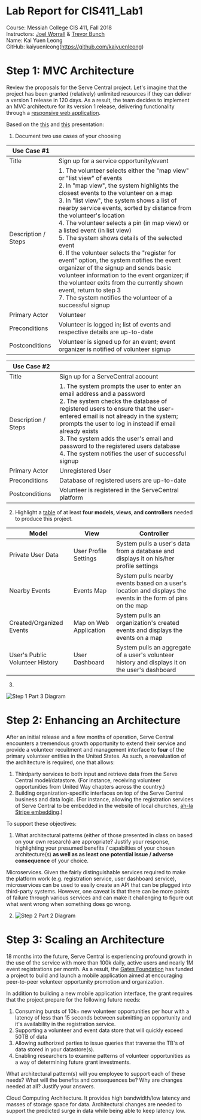 # Lab Report for CIS411_Lab1  
Course: Messiah College CIS 411, Fall 2018    
Instructors: [Joel Worrall](https://github.com/tangollama) & [Trevor Bunch](https://github.com/trevordbunch)    
Name: Kai Yuen Leong  
GitHub: kaiyuenleong(https://github.com/kaiyuenleong)

# Step 1: MVC Architecture
Review the proposals for the Serve Central project. Let's imagine that the project has been granted (relatively) unlimited resources if they can deliver a version 1 release in 120 days. As a result, the team decides to implement an MVC architecture for its version 1 release, delivering functionality through a [responsive web application](https://en.wikipedia.org/wiki/Responsive_web_design). 

Based on the [this](https://docs.google.com/presentation/d/1UnU0xU0wF1l8pAB8trtLpdM0yuskx66jTFJzd64nsjU/edit#slide=id.g439b9c6866_2_53) and [this](https://docs.google.com/presentation/d/1-VZfAFoBVr6ijNepKAtRA7JoAQsV2Jlbf2l1WPDMhI0/edit) presentation:

1) Document two use cases of your choosing

| Use Case #1 | |
|---|---|
| Title | Sign up for a service opportunity/event |
| Description / Steps | 1. The volunteer selects either the "map view" or "list view" of events <br/> 2. In "map view", the system highlights the closest events to the volunteer on a map <br/> 3. In "list view", the system shows a list of nearby service events, sorted by distance from the volunteer's location <br/> 4. The volunteer selects a pin (in map view) or a listed event (in list view) <br/> 5. The system shows details of the selected event <br/> 6. If the volunteer selects the "register for event" option, the system notifies the event organizer of the signup and sends basic volunteer information to the event organizer; if the volunteer exits from the currently shown event, return to step 3 <br/> 7. The system notifies the volunteer of a successful signup|
| Primary Actor | Volunteer |
| Preconditions | Volunteer is logged in; list of events and respective details are up-to-date |
| Postconditions | Volunteer is signed up for an event; event organizer is notified of volunteer signup |

| Use Case #2 | |
|---|---|
| Title | Sign up for a ServeCentral account |
| Description / Steps | 1. The system prompts the user to enter an email address and a password <br/> 2. The system checks the database of registered users to ensure that the user-entered email is not already in the system; prompts the user to log in instead if email already exists <br/> 3. The system adds the user's email and password to the registered users database <br/> 4. The system notifies the user of successful signup |
| Primary Actor | Unregistered User |
| Preconditions | Database of registered users are up-to-date |
| Postconditions | Volunteer is registered in the ServeCentral platform |

2) Highlight a [table](https://www.tablesgenerator.com/markdown_tables) of at least **four models, views, and controllers** needed to produce this project.

| Model | View | Controller |
|---|---|---|
| Private User Data | User Profile Settings | System pulls a user's data from a database and displays it on his/her profile settings |
| Nearby Events | Events Map | System pulls nearby events based on a user's location and displays the events in the form of pins on the map |
| Created/Organized Events | Map on Web Application | System pulls an organization's created events and displays the events on a map |
| User's Public Volunteer History | User Dashboard | System pulls an aggregate of a user's volunteer history and displays it on the user's dashboard |

3)
 
![Step 1 Part 3 Diagram](https://github.com/kaiyuenleong/cis411_lab1/raw/master/labreports/step1_part3_diagram.jpg)

# Step 2: Enhancing an Architecture
After an initial release and a few months of operation, Serve Central encounters a tremendous growth opportunity to extend their service and provide a volunteer recuitment and management interface to __four__ of the primary volunteer entities in the United States. As such, a reevaluation of the architecture is required, one that allows:

1. Thirdparty services to both input and retrieve data from the Serve Central model/datastore. (For instance, receiving volunteer opportunities from United Way chapters across the country.)
2. Building organization-specific interfaces on top of the Serve Central business and data logic. (For instance, allowing the registration services of Serve Central to be embedded in the website of local churches, [ah-la Stripe embedding](https://stripe.com/payments/elements).)

To support these objectives:
1. What architectural patterns (either of those presented in class on based on your own research) are appropriate? Justify your response, highlighting your presumed benefits / capabilties of your chosen architecture(s) **as well as as least one potential issue / adverse consequence** of your choice.

Microservices. Given the fairly distinguishable services required to make the platform work (e.g. registration service, user dashboard service), microservices can be used to easily create an API that can be plugged into third-party systems. However, one caveat is that there can be more points of failure through various services and can make it challenging to figure out what went wrong when something does go wrong. 

2. ![Step 2 Part 2 Diagram](https://github.com/kaiyuenleong/cis411_lab1/raw/master/labreports/step2_part2_diagram.jpg)


# Step 3: Scaling an Architecture
18 months into the future, Serve Central is experiencing profound growth in the use of the service with more than 100k daily, active users and nearly 1M event registrations per month. As a result, the [Gates Foundation](https://www.gatesfoundation.org/) has funded a project to build and launch a mobile application aimed at encouraging peer-to-peer volunteer opportunity promotion and organization. 

In addition to building a new mobile application interface, the grant requires that the project prepare for the following future needs:

1. Consuming bursts of 10k+ new volunteer opportunities per hour with a latency of less than 15 seconds between submitting an opportunity and it's availability in the registration service.
2. Supporting a volunteer and event data store that will quickly exceed 50TB of data
3. Allowing authorized parties to issue queries that traverse the TB's of data stored in your datastore(s).
4. Enabling researchers to examine patterns of volunteer opportunities as a way of determining future grant investments.

What architectural pattern(s) will you employee to support each of these needs? What will the benefits and consequences be? Why are changes needed at all? Justify your answers.

Cloud Computing Architecture. It provides high bandwidth/low latency and masses of storage space for data. Architectural changes are needed to support the predicted surge in data while being able to keep latency low. 